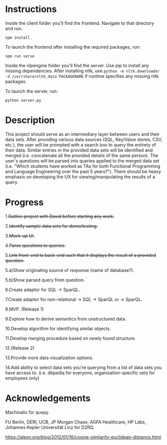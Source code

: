 # Instructions

Inside the client folder you'll find the frontend. Navigate to that directory and run:

`npm install`

To launch the frontend after installing the required packages, run:

`npm run serve`

Inside the nlpengine folder you'll find the server. Use pip to install any missing dependencies. After installing nltk, use `python -m nltk.downloader -d /usr/share/nltk_data PACKAGENAME` if runtime specifies any missing nltk packages.

To launch the server, run:

`python server.py`

# Description

This project should serve as an intermediary layer between users and their data sets.
After providing various data sources (SQL, Key/Value stores, CSV, etc.), the user will be prompted with a search box to query the entirety of their data. Similar entries in the provided data sets will be identified and merged (i.e. concatenate all the provided details of the same person). The user's questions will be parsed into queries applied to the merged data set (i.e. "Which students have worked as TAs for both Functional Programming and Language Engineering over the past 5 years?"). There should be heavy emphasis on developing the UX for viewing/manipulating the results of a query.

# Progress

1.~~Outline project with David before starting any work.~~

2.~~Identify sample data sets for demo/testing.~~

3.~~Mock-up UI.~~

4.~~Parse questions to queries.~~

5.~~Link front-end to back-end such that it displays the result of a provided question.~~

  5.a)Show originating source of response (name of database?).
  
  5.b)Show parsed query from question.

6.Create adaptor for SQL -> SparQL.

7.Create adaptor for non-relational -> SQL -> SparQL or -> SparQL.

8.MVP. (Release 1)

9.Explore how to derive semantics from unstructured data.

10.Develop algorithm for identifying similar objects.

11.Develop merging procedure based on newly found structure.

12.(Release 2)

13.Provide more data visualization options.

14.Add ability to select data sets you're querying from a list of data sets you have access to. (i.e. dbpedia for everyone, organisation-specific sets for employees only)




# Acknowledgements

Machinalis for quepy.

FU Berlin, DERI, UCB, JP Morgan Chase, AGFA Healthcare, HP Labs, Johannes Kepler Universität Linz for D2RQ.

https://alexn.org/blog/2012/01/16/cosine-similarity-euclidean-distance.html.
